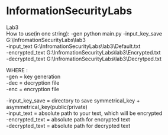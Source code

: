 # InformationSecurityLabs                                                                                                                                                                                                
Lab3                                                                                                                                                                                                                                                                                                                                
How to use(in one string):   -gen
python main.py -input_key_save G:\InfromationSecurityLabs\lab3                                                                                                                                                                              
-input_text G:\InfromationSecurityLabs\lab3\Default.txt                                                                                                                                                                               
-encrypted_text G:\InfromationSecurityLabs\lab3\Encrypted.txt                                                                                                                                                                               
-decrypted_text G:\InfromationSecurityLabs\lab3\Decrytped.txt                                                                                                                                                                              
                                                                                                                                
WHERE :                                                                 
-gen  = key generation <br />
-dec = decryption file <br />
-enc = encryption file <br />

-input_key_save = directory to save symmetrical_key + asymmetrical_key(public/private)    <br />                                                                                                                                                                                                                                                                              -input_text = absolute path to your text, which will be encrypted                  <br />                                                                                                                                                                                                                                                                                       -encrypted_text = absolute path for encrypted text                        <br />                                                                                                                                                                                                                                                                                               -decrypted_text = absolute path for decrypted text                     <br />                                                                                                                                                                                      
